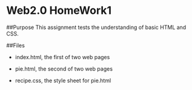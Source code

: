 # Web2.0 HomeWork1


##Purpose
This assignment tests the understanding of basic HTML and CSS. 


##Files
* index.html, the first of two web pages

* pie.html, the second of two web pages

* recipe.css, the style sheet for pie.html


